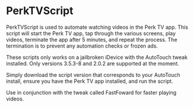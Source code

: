 # PerkTVScript

PerkTVScript is used to automate watching videos in the Perk TV app. This script will start the Perk TV app, tap through the various screens, play videos, terminate the app after 5 minutes, and repeat the process. The termination is to prevent any automation checks or frozen ads.

These scripts only works on a jailbroken iDevice with the AutoTouch tweak installed. Only versions 3.5.3-8 and 2.0.2 are supported at the moment.

Simply download the script version that corresponds to your AutoTouch install, ensure you have the Perk TV app installed, and run the script.

Use in conjunction with the tweak called FastFoward for faster playing videos.
